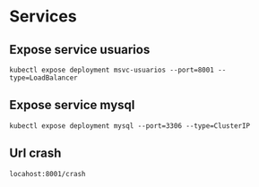 # Services

## Expose service usuarios

```$bash
kubectl expose deployment msvc-usuarios --port=8001 --type=LoadBalancer
```

## Expose service mysql

```$bash
kubectl expose deployment mysql --port=3306 --type=ClusterIP
```

## Url crash

```$bash
locahost:8001/crash
```
